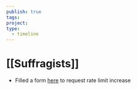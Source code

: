 ```yaml
---
publish: true
tags: 
project: 
type:
  - timeline
---
```

# [[Suffragists]]
- Filled a form [here](https://forms.gle/ETzX94k8jf7iSotH9) to request rate limit increase
